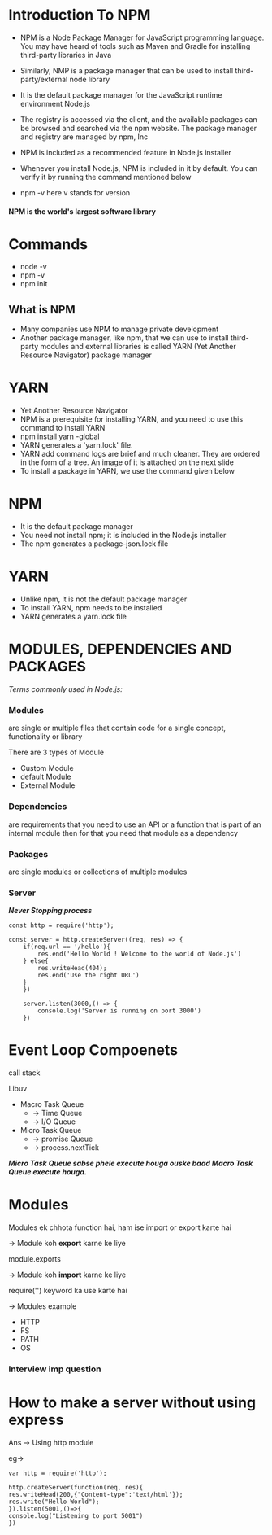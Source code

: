 # Introduction To NPM
* NPM is a Node Package Manager for JavaScript programming language. You may have heard of tools such as Maven and Gradle for installing third-party libraries in Java
* Similarly, NMP is a package manager that can be used to install third-party/external node library
* It is the default package manager for the JavaScript runtime environment Node.js
* The registry is accessed via the client, and the available packages can be browsed and searched via the npm website. The package manager and registry are managed by npm, Inc
* NPM is included as a recommended feature in Node.js installer
* Whenever you install Node.js, NPM is included in it by default. You can verify it by running the command mentioned below

* npm -v   here v stands for version

#### NPM is the world's largest software library


# Commands
* node -v
* npm -v
* npm init



## What is NPM
* Many companies use NPM to manage private development
* Another package manager, like npm, that we can use to install third-party modules and external libraries is called YARN (Yet Another Resource Navigator) package manager

# YARN
* Yet Another Resource Navigator
* NPM is a prerequisite for installing YARN, and you need to use this command to install YARN
* npm install yarn -global
* YARN generates a 'yarn.lock' file.
* YARN add command logs are brief and much cleaner. They are ordered in the form of a tree. An image of it is attached on the next slide
* To install a package in YARN, we use the command given below





# NPM
* It is the default package manager
* You need not install npm; it is included in the Node.js installer
* The npm generates a package-json.lock file

# YARN
* Unlike npm, it is not the default package manager
* To install YARN, npm needs to be installed
* YARN generates a yarn.lock file

# MODULES, DEPENDENCIES AND PACKAGES
*Terms commonly used in Node.js:*

### Modules
are single or multiple files that contain code for a single concept, functionality or library

There are 3 types of Module

* Custom Module
* default Module
* External Module


### Dependencies 
are requirements that you need to use an API or a function that is part of an internal module then for that you need that module as a dependency

### Packages
are single modules or collections of multiple modules



### Server
***Never Stopping process***
```
const http = require('http');

const server = http.createServer((req, res) => {
    if(req.url == '/hello'){
        res.end('Hello World ! Welcome to the world of Node.js')
    } else{
        res.writeHead(404);
        res.end('Use the right URL')
    }
    })

    server.listen(3000,() => {
        console.log('Server is running on port 3000')
    })

```


# Event Loop Compoenets
call stack

Libuv 
* Macro Task Queue
  * -> Time Queue
  * -> I/O Queue
* Micro Task Queue
  * -> promise Queue
  * -> process.nextTick
 
***Micro Task Queue sabse phele execute houga ouske baad Macro Task Queue execute houga.***



# Modules 
Modules ek chhota function hai, ham ise import or export karte hai 

-> Module koh **export** karne ke liye

module.exports

-> Module koh **import** karne ke liye

require('')  keyword ka use karte hai


-> Modules example
* HTTP
* FS
* PATH
* OS


### Interview imp question
# How to make a server without using express 
Ans -> Using http module 

eg->
```
var http = require('http');

http.createServer(function(req, res){
res.writeHead(200,{"Content-type":'text/html'});
res.write("Hello World");
}).listen(5001,()=>{
console.log("Listening to port 5001")
})
```
